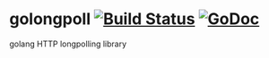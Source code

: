 # golongpoll [![Build Status](https://travis-ci.org/jcuga/golongpoll.svg?branch=master)](https://travis-ci.org/jcuga/golongpoll) [![GoDoc](https://godoc.org/github.com/jcuga/golongpoll?status.svg)](https://godoc.org/github.com/jcuga/golongpoll)
golang HTTP longpolling library
